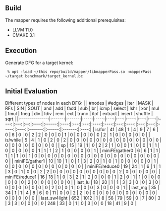 
Build
--------------------------------------------------------

The mapper requires the following additional prerequisites:

 - LLVM 11.0
 - CMAKE 3.1



Execution
--------------------------------------------------------
Generate DFG for a target kernel:
```
 % opt -load ~/this repo/build/mapper/libmapperPass.so -mapperPass ~/target benchmark/target_kernel.bc
``` 

Initial Evaluation
--------------------------------------------------------
Different types of nodes in each DFG:
|                | #nodes | #edges | Iter | MASK | RFs | SIN | SOUT | and | add | fadd | sub | br | icmp | select | lshr | xor | mul | fmul | fneg | div | fdiv | rem | ext | trunc | itof | extract | insert | shuffle | sqrt |
|:--------------:|:------:|:------:|:----:|:----:|:---:|:---:|:----:|:---:|:---:|:----:|:---:|:--:|:----:|:------:|:----:|:---:|:---:|:----:|:----:|:---:|:----:|:---:|:---:|:-----:|:----:|:-------:|:------:|:-------:|:----:|
|     is/for     |   41   |   48   |   1  |   4  |  9  |  7  |   6  |  0  |  6  |   0  |  0  |  2 |   2  |    0   |   0  |  0  |  1  |   0  |   0  |  0  |   0  |  0  |  2  |   1   |   0  |    0    |    0   |    0    |   0  |
|    is/while    |    5   |    4   |   1  |   0  |  2  |  0  |   2  |  0  |  0  |   0  |  0  |  0 |   0  |    0   |   0  |  0  |  0  |   0  |   0  |  0  |   0  |  0  |  0  |   0   |   0  |    0    |    0   |    0    |   0  |
|       sp       |   15   |   19   |   1  |   0  |  2  |  2  |   1  |  0  |  0  |   1  |  0  |  0 |   1  |    1   |   0  |  0  |  0  |   0  |   0  |  1  |   1  |  1  |  2  |   1   |   0  |    0    |    0   |    0    |   1  |
| miniFE/gather0 |    6   |    6   |   1  |   1  |  1  |  1  |   1  |  0  |  1  |   0  |  0  |  0 |   0  |    0   |   0  |  0  |  0  |   0  |   0  |  0  |   0  |  0  |  0  |   0   |   0  |    0    |    0   |    0    |   0  |
| miniFE/gather1 |   10   |   10   |   1  |   0  |  1  |  3  |   2  |  0  |  1  |   0  |  1  |  0 |   0  |    0   |   0  |  0  |  1  |   0  |   0  |  0  |   0  |  0  |  0  |   0   |   0  |    0    |    0   |    0    |   0  |
| miniFE/reduce0 |   19   |   24   |   1  |   6  |  1  |  1  |   3  |  0  |  1  |   0  |  0  |  2 |   2  |    0   |   0  |  0  |  0  |   0  |   0  |  0  |   0  |  0  |  0  |   2   |   0  |    0    |    0   |    0    |   0  |
| miniFE/reduce1 |   16   |   18   |   1  |   0  |  3  |  2  |   1  |  2  |  0  |   0  |  0  |  1 |   2  |    0   |   1  |  1  |  0  |   0  |   0  |  0  |   0  |  0  |  2  |   0   |   0  |    0    |    0   |    0    |   0  |
|     last_lu    |   18   |   20   |   1  |   1  |  3  |  3  |   0  |  0  |  3  |   0  |  0  |  0 |   0  |    0   |   0  |  0  |  0  |   2  |   0  |  0  |   1  |  0  |  0  |   0   |   3  |    0    |    0   |    0    |   1  |
|     last_mg    |   35   |   34   |   1  |   1  |  4  |  8  |   6  |  0  |  11 |   0  |  0  |  2 |   2  |    0   |   0  |  0  |  0  |   0  |   0  |  0  |   0  |  0  |  0  |   0   |   0  |    0    |    0   |    0    |   0  |
|  last_sw4light |   652  |  1012  |   1  |   8  |  56 |  79 |  59  |  0  |  7  |  80  |  3  |  3 |   3  |    0   |   0  |  0  |  0  |  248 |  33  |  0  |   1  |  0  |  3  |   0   |   0  |    18   |   41   |    9    |   0  |
